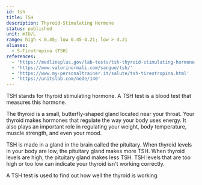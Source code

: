 ```yaml
---
id: tsh
title: TSH
description: Thyroid-Stimulating Hormone
status: published
unit: mIU/L
range: high < 0.45; low 0.45-4.21; low > 4.21
aliases:
  - S-Tirotropina (TSH)
references:
  - 'https://medlineplus.gov/lab-tests/tsh-thyroid-stimulating-hormone-test/'
  - 'https://www.valorinormali.com/sangue/tsh/'
  - 'https://www.my-personaltrainer.it/salute/tsh-tireotropina.html'
  - 'https://unitslab.com/node/140'
---
```

TSH stands for thyroid stimulating hormone. A TSH test is a blood test that measures this hormone. 

The thyroid is a small, butterfly-shaped gland located near your throat. Your thyroid makes hormones that regulate the way your body uses energy. It also plays an important role in regulating your weight, body temperature, muscle strength, and even your mood. 

TSH is made in a gland in the brain called the pituitary. When thyroid levels in your body are low, the pituitary gland makes more TSH. When thyroid levels are high, the pituitary gland makes less TSH. TSH levels that are too high or too low can indicate your thyroid isn't working correctly.

A TSH test is used to find out how well the thyroid is working.
